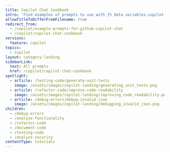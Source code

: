 ```yaml
---
title: Copilot Chat Cookbook
intro: 'Find examples of prompts to use with {% data variables.copilot.copilot_chat %}.'
allowTitleToDifferFromFilename: true
redirect_from:
  - /copilot/example-prompts-for-github-copilot-chat
  - /copilot/copilot-chat-cookbook
versions:
  feature: copilot
topics:
  - Copilot
layout: category-landing
sidebarLink:
  text: All prompts
  href: /copilot/copilot-chat-cookbook
spotlight:
  - article: /testing-code/generate-unit-tests
    image: /assets/images/copilot-landing/generating_unit_tests.png
  - article: /refactor-code/improve-code-readability
    image: /assets/images/copilot-landing/improving_code_readability.png
  - article: /debug-errors/debug-invalid-json
    image: /assets/images/copilot-landing/debugging_invalid_json.png
children:
  - /debug-errors
  - /analyze-functionality
  - /refactor-code
  - /document-code
  - /testing-code
  - /analyze-security
contentType: tutorials
---
```

